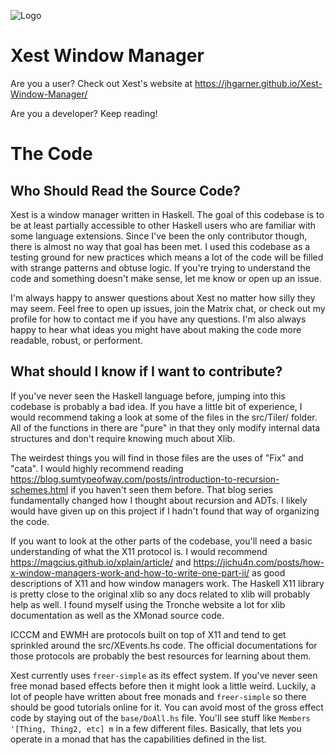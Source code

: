 ![Logo](https://raw.githubusercontent.com/jhgarner/Xest-Window-Manager/master/xest-site/images/xestlogo.png)


# Xest Window Manager

Are you a user? Check out Xest's website at https://jhgarner.github.io/Xest-Window-Manager/

Are you a developer? Keep reading!

# The Code

## Who Should Read the Source Code?

Xest is a window manager written in Haskell. The goal of this codebase is to be
at least partially accessible to other Haskell users who are familiar with some
language extensions.  Since I've been the only contributor though, there is
almost no way that goal has been met. I used this codebase as a testing ground
for new practices which means a lot of the code will be filled with
strange patterns and obtuse logic. If you're trying to understand the code
and something doesn't make sense, let me know or open up an issue.

I'm always happy to answer questions about Xest no matter how silly they may
seem. Feel free to open up issues, join the Matrix chat, or check out my profile
for how to contact me if you have any questions. I'm also always happy to hear
what ideas you might have about making the code more readable, robust, or
performent.

## What should I know if I want to contribute?

If you've never seen the Haskell language before, jumping into this codebase
is probably a bad idea. If you have a little bit of experience, I would
recommend taking a look at some of the files in the src/Tiler/ folder. All of
the functions in there are "pure" in that they only modify internal data
structures and don't require knowing much about Xlib.

The weirdest things you will find in those files are the uses of "Fix" and "cata". 
I would highly recommend reading
https://blog.sumtypeofway.com/posts/introduction-to-recursion-schemes.html if
you haven't seen them before. That blog series fundamentally changed how I
thought about recursion and ADTs. I likely would have given up on this project
if I hadn't found that way of organizing the code.

If you want to look at the other parts of the codebase, you'll need a basic
understanding of what the X11 protocol is. I would recommend
https://magcius.github.io/xplain/article/ and
https://jichu4n.com/posts/how-x-window-managers-work-and-how-to-write-one-part-ii/
as good descriptions of X11 and how window managers work. The Haskell X11
library is pretty close to the original xlib so any docs related to xlib will
probably help as well. I found myself using the Tronche website a lot for xlib
documentation as well as the XMonad source code.

ICCCM and EWMH are protocols built on top of X11 and tend to get sprinkled
around the src/XEvents.hs code. The official documentations for those protocols
are probably the best resources for learning about them.

Xest currently uses `freer-simple` as its effect system. If you've never seen
free monad based effects before then it might look a little weird. Luckily, a
lot of people have written about free monads and `freer-simple` so there should
be good tutorials online for it. You can avoid most of the gross effect code by
staying out of the `base/DoAll.hs` file. You'll see stuff like
`Members '[Thing, Thing2, etc] m` in a few different files. Basically, that lets
you operate in a monad that has the capabilities defined in the list.
